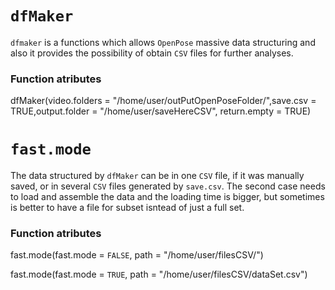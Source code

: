 # `dfMaker`

`dfmaker` is a functions which allows `OpenPose` massive data structuring  and also it provides the possibility of obtain `CSV` files for further analyses.



### Function atributes

dfMaker(video.folders = "/home/user/outPutOpenPoseFolder/",save.csv = TRUE,output.folder = "/home/user/saveHereCSV",
         return.empty = TRUE)
         
    

# `fast.mode`


The data structured by `dfMaker` can be in one `CSV` file, if it was manually saved, or in several `CSV` files generated by `save.csv`. The second case needs to load and assemble the data and the loading time is bigger, but sometimes is better to have a file for subset isntead of just a full set.


### Function atributes


fast.mode(fast.mode = `FALSE`, path = "/home/user/filesCSV/")

fast.mode(fast.mode = `TRUE`, path = "/home/user/filesCSV/dataSet.csv")


